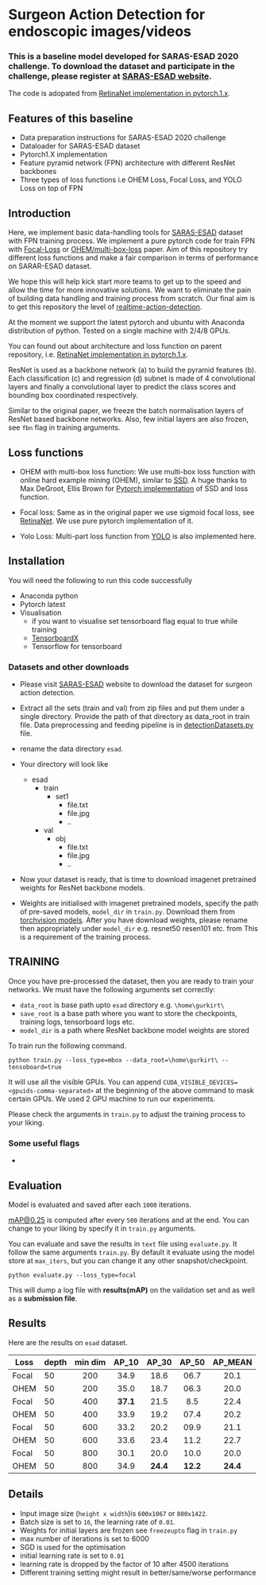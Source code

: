 # Surgeon Action Detection for endoscopic images/videos
### This is a baseline model developed for SARAS-ESAD 2020 challenge. To download the dataset and participate in the challenge, please register at [SARAS-ESAD website](https://saras-esad.grand-challenge.org).

The code is adopated from [RetinaNet implementation in pytorch.1.x](https://github.com/gurkirt/RetinaNet.pytorch.1.x).

## Features of this baseline

- Data preparation instructions for SARAS-ESAD 2020 challenge
- Dataloader for SARAS-ESAD dataset
- Pytorch1.X implementation
- Feature pyramid network (FPN) architecture with different ResNet backbones
- Three types of loss functions i.e OHEM Loss, Focal Loss, and YOLO Loss on top of FPN

## Introduction

Here, we implement basic data-handling tools for [SARAS-ESAD](https://saras-esad.grand-challenge.org/Dataset/) dataset with FPN training process. We implement a pure pytorch code for train FPN with [Focal-Loss](https://arxiv.org/pdf/1708.02002.pdf) or [OHEM/multi-box-loss](https://arxiv.org/pdf/1512.02325.pdf) paper. Aim of this repository try different loss functions and make a fair comparison in terms of performance on SARAR-ESAD dataset.

We hope this will help kick start more teams to get up to the speed and allow the time for more innovative solutions. We want to eliminate the pain of building data handling and training process from scratch. Our final aim is to get this repository the level of [realtime-action-detection](https://github.com/gurkirt/realtime-action-detection).

At the moment we support the latest pytorch and ubuntu with Anaconda distribution of python. Tested on a single machine with 2/4/8 GPUs.

You can found out about architecture and loss function on parent repository, i.e. [RetinaNet implementation in pytorch.1.x](https://github.com/gurkirt/RetinaNet.pytorch.1.x).

ResNet is used as a backbone network (a) to build the pyramid features (b). 
Each classification (c) and regression (d) subnet is made of 4 convolutional layers and finally a convolutional layer to predict the class scores and bounding box coordinated respectively.

Similar to the original paper, we freeze the batch normalisation layers of ResNet based backbone networks. Also, few initial layers are also frozen, see `fbn` flag in training arguments. 

## Loss functions 
- OHEM with multi-box loss function: We use multi-box loss function with online hard example mining (OHEM), similar to [SSD](https://arxiv.org/pdf/1512.02325.pdf). A huge thanks to Max DeGroot, Ellis Brown for [Pytorch implementation](https://github.com/amdegroot/ssd.pytorch) of SSD and loss function.

- Focal loss: Same as in the original paper we use sigmoid focal loss, see [RetinaNet](https://arxiv.org/pdf/1708.02002.pdf). We use pure pytorch implementation of it.

- Yolo Loss: Multi-part loss function from [YOLO](https://pjreddie.com/darknet/yolo/) is also implemented here.

## Installation
You will need the following to run this code successfully
- Anaconda python
- Pytorch latest
- Visualisation 
  - if you want to visualise set tensorboard flag equal to true while training
  - [TensorboardX](https://github.com/lanpa/tensorboardX)
  - Tensorflow for tensorboard


### Datasets and other downloads
- Please visit [SARAS-ESAD](https://saras-esad.grand-challenge.org) website to download the dataset for surgeon action detection. 
- Extract all the sets (train and val) from zip files and put them under a single directory. Provide the path of that directory as data_root in train file. Data preprocessing and feeding pipeline is in [detectionDatasets.py](https://github.com/Viveksbawa/SARAS-ESAD-baseline/blob/master/data/detectionDatasets.py) file.
- rename the data directory `esad`. 
- Your directory will look like
  - esad
    - train
      - set1
        - file.txt
        - file.jpg
        - ..
    - val
      - obj
        - file.txt
        - file.jpg
        - ..

- Now your dataset is ready, that is time to download imagenet pretrained weights for ResNet backbone models. 
- Weights are initialised with imagenet pretrained models, specify the path of pre-saved models, `model_dir` in `train.py`. Download them from [torchvision models](https://github.com/pytorch/vision/blob/master/torchvision/models/resnet.py). After you have download weights, please rename then appropriately under `model_dir` e.g. resnet50 resen101 etc. from This is a requirement of the training process. 

## TRAINING

Once you have pre-processed the dataset, then you are ready to train your networks.
We must have the following arguments set correctly:
- `data_root` is base path upto `esad` directory e.g. `\home\gurkirt\`
- `save_root` is a base path where you want to store the checkpoints, training logs, tensorboard logs etc.
- `model_dir` is a path where ResNet backbone model weights are stored

To train run the following command. 

```
python train.py --loss_type=mbox --data_root=\home\gurkirt\ --tensoboard=true
```

It will use all the visible GPUs. 
You can append `CUDA_VISIBLE_DEVICES=<gpuids-comma-separated>` at the beginning of the above command to mask certain GPUs. We used 2 GPU machine to run our experiments.

Please check the arguments in `train.py` to adjust the training process to your liking.

### Some useful flags
- 

## Evaluation
Model is evaluated and saved after each `1000` iterations. 

mAP@0.25 is computed after every `500` iterations and at the end. You can change to your liking by specify it in `train.py` arguments.

You can evaluate and save the results in `text` file using `evaluate.py`. It follow the same arguments `train.py`.
By default it evaluate using the model store at `max_iters`, but you can change it any other snapshot/checkpoint.

```
python evaluate.py --loss_type=focal
```

This will dump a log file with **results(mAP)** on the validation set and as well as a **submission file**.

## Results
Here are the results on `esad` dataset.

Loss   |depth | min dim  | AP_10    | AP_30   |  AP_50   | AP_MEAN  |   
|----- |----- |:-------: |:--------:| :-----: | :-------:| :------: |
| Focal| 50   |  200     | 34.9     | 18.6   | 06.7 | 20.1 |  
| OHEM | 50   |  200     | 35.0 | 18.7| 06.3     | 20.0     |
| Focal| 50   |  400     | **37.1**     | 21.5    | 8.5 | 22.4 |  
| OHEM | 50   |  400     |  33.9 | 19.2 | 07.4     | 20.2     |
| Focal| 50   |  600     | 33.2     | 20.2    | 09.9 | 21.1 |  
| OHEM | 50   |  600     | 33.6 | 23.4| 11.2     | 22.7     |
| Focal| 50   |  800     |  30.1   | 20.0    | 10.0   | 20.0 |  
| OHEM | 50   |  800     |  34.9    | **24.4**    | **12.2**   |    **24.4**  |


## Details
- Input image size (`height x width`)is `600x1067` or `800x1422`.
- Batch size is set to `16`, the learning rate of `0.01`.
- Weights for initial layers are frozen see `freezeupto` flag in `train.py`
- max number of iterations is set to 6000
- SGD is used for the optimisation
- initial learning rate is set to `0.01`
- learning rate is dropped by the factor of 10 after 4500 iterations
- Different training setting might result in better/same/worse performance
